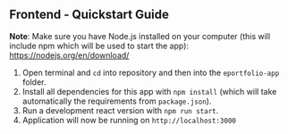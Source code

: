 ## Frontend - Quickstart Guide

**Note**: Make sure you have Node.js installed on your computer (this will include npm which will be used to start the app): 
https://nodejs.org/en/download/

1. Open terminal and ```cd``` into repository and then into the ```eportfolio-app``` folder.
2. Install all dependencies for this app with ```npm install``` (which will take automatically the requirements from ```package.json```).
3. Run a development react version with ```npm run start```.
4. Application will now be running on ```http://localhost:3000```
